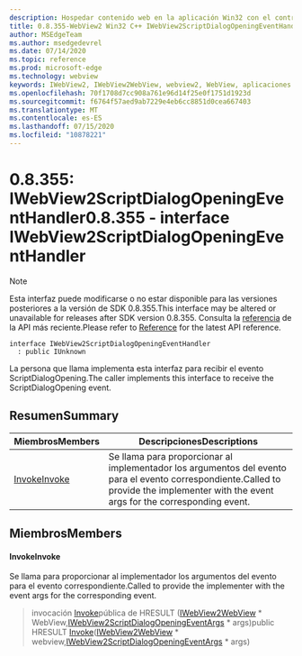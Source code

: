 ```yaml
---
description: Hospedar contenido web en la aplicación Win32 con el control Microsoft Edge WebView2
title: 0.8.355-WebView2 Win32 C++ IWebView2ScriptDialogOpeningEventHandler
author: MSEdgeTeam
ms.author: msedgedevrel
ms.date: 07/14/2020
ms.topic: reference
ms.prod: microsoft-edge
ms.technology: webview
keywords: IWebView2, IWebView2WebView, webview2, WebView, aplicaciones Win32, Win32, Edge
ms.openlocfilehash: 70f1708d7cc908a761e96d14f25e0f1751d1923d
ms.sourcegitcommit: f6764f57aed9ab7229e4eb6cc8851d0cea667403
ms.translationtype: MT
ms.contentlocale: es-ES
ms.lasthandoff: 07/15/2020
ms.locfileid: "10878221"
---
```

# <span data-ttu-id="868db-104">0.8.355: IWebView2ScriptDialogOpeningEventHandler</span><span class="sxs-lookup"><span data-stu-id="868db-104">0.8.355 - interface IWebView2ScriptDialogOpeningEventHandler</span></span> 

> [!NOTE]
> <span data-ttu-id="868db-105">Esta interfaz puede modificarse o no estar disponible para las versiones posteriores a la versión de SDK 0.8.355.</span><span class="sxs-lookup"><span data-stu-id="868db-105">This interface may be altered or unavailable for releases after SDK version 0.8.355.</span></span> <span data-ttu-id="868db-106">Consulta la [referencia](../../../webview2-api-reference.md) de la API más reciente.</span><span class="sxs-lookup"><span data-stu-id="868db-106">Please refer to [Reference](../../../webview2-api-reference.md) for the latest API reference.</span></span>

```
interface IWebView2ScriptDialogOpeningEventHandler
  : public IUnknown
```

<span data-ttu-id="868db-107">La persona que llama implementa esta interfaz para recibir el evento ScriptDialogOpening.</span><span class="sxs-lookup"><span data-stu-id="868db-107">The caller implements this interface to receive the ScriptDialogOpening event.</span></span>

## <span data-ttu-id="868db-108">Resumen</span><span class="sxs-lookup"><span data-stu-id="868db-108">Summary</span></span>

 <span data-ttu-id="868db-109">Miembros</span><span class="sxs-lookup"><span data-stu-id="868db-109">Members</span></span>                        | <span data-ttu-id="868db-110">Descripciones</span><span class="sxs-lookup"><span data-stu-id="868db-110">Descriptions</span></span>
--------------------------------|---------------------------------------------
[<span data-ttu-id="868db-111">Invoke</span><span class="sxs-lookup"><span data-stu-id="868db-111">Invoke</span></span>](#invoke) | <span data-ttu-id="868db-112">Se llama para proporcionar al implementador los argumentos del evento para el evento correspondiente.</span><span class="sxs-lookup"><span data-stu-id="868db-112">Called to provide the implementer with the event args for the corresponding event.</span></span>

## <span data-ttu-id="868db-113">Miembros</span><span class="sxs-lookup"><span data-stu-id="868db-113">Members</span></span>

#### <span data-ttu-id="868db-114">Invoke</span><span class="sxs-lookup"><span data-stu-id="868db-114">Invoke</span></span> 

<span data-ttu-id="868db-115">Se llama para proporcionar al implementador los argumentos del evento para el evento correspondiente.</span><span class="sxs-lookup"><span data-stu-id="868db-115">Called to provide the implementer with the event args for the corresponding event.</span></span>

> <span data-ttu-id="868db-116">invocación [Invoke](#invoke)pública de HRESULT ([IWebView2WebView](IWebView2WebView.md) \* WebView,[IWebView2ScriptDialogOpeningEventArgs](IWebView2ScriptDialogOpeningEventArgs.md) \* args)</span><span class="sxs-lookup"><span data-stu-id="868db-116">public HRESULT [Invoke](#invoke)([IWebView2WebView](IWebView2WebView.md) \* webview,[IWebView2ScriptDialogOpeningEventArgs](IWebView2ScriptDialogOpeningEventArgs.md) \* args)</span></span>

